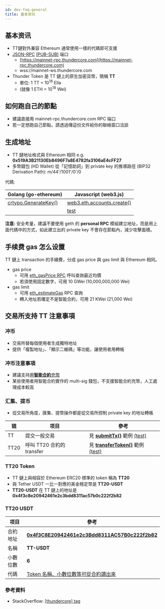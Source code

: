 ```yaml
---
id: dev-faq-general
title: 基本资讯
---
```


## 基本资讯

* TT鏈對外兼容 Ethereum 通常使用一樣的代碼即可支援
* [JSON-RPC](https://eth.wiki/json-rpc/API) [(PUB-SUB)](https://github.com/ethereum/go-ethereum/wiki/RPC-PUB-SUB) 端口
  * [https://mainnet-rpc.thundercore.com](https://mainnet-rpc.thundercore.com)
  * wss://mainnet-ws.thundercore.com
* Thunder Token 是 TT 鏈上的原生加密貨幣，簡稱 **TT**
  * 單位: 1 TT  = 10<sup>18</sup> Ella
  * (就像 1 ETH = 10<sup>18</sup> Wei)


## 如何跑自己的節點
* 建議直接用 mainnet-rpc.thundercore.com RPC 端口
* 若一定想跑自己節點，請透過傳這份文件給你的聯絡窗口洽談


## 生成地址
* TT 鏈地址格式與 Ethereum 相同 e.g. **0x519A3B21130Eb8496F7a8E4782fa3106aE4cFF27**
* 多幣錢包 (HD Wallet) 從「記憶助詞」到 private key 的推導路徑 (BIP32 Derivation Path): m/44'/1001'/0'/0

代碼:

|Golang (go-ethereum) |Javascript (web3.js)
|--------------------------------------------------------------------------------------------------|----------------------------------------------------------------------------------------------------------------------------------------------------------------------------------------------------
|[crtypo.GenerateKey()](https://github.com/ethereum/go-ethereum/blob/v1.9.12/crypto/crypto.go#L193)| [web3.eth.accounts.create()](https://github.com/thundercore/field-support/blob/private-key-to-address/src/key.js#L9)
|                                                                                                  |[test](https://github.com/thundercore/field-support/blob/private-key-to-address/test/testPrivateKeyToAddress.js#L12)

**注意:** 安全考量，建議不要使用 geth 的 **personal RPC** 模組建立地址，而是用上面代碼中的方式，如此建立出的 private key 不會存在節點內，減少攻擊面積。


## 手续费 gas 怎么设置
TT 鏈上 transaction 的手續費，分成 gas price 與 gas limit 與 Ethereum 相同。
* gas price
  * 可用 [eth_gasPrice RPC](https://eth.wiki/json-rpc/API) 呼叫查詢最近均價
  * 若須使用固定數字，可用 10 GWei (10,000,000,000 Wei) 
* gas limit
  * 可用 [eth_estimateGas](https://eth.wiki/json-rpc/API) RPC 查詢
  * 轉入地址若確定不是智能合約，可用 21 KWei (21,000 Wei)

## 交易所支持 TT 注意事項

### 冲币
* 交易所替每個使用者生成獨特地址
* 提供「複製地址」、「顯示二維碼」等功能，讓使用者用轉帳

### 冲币注意事項
* 建議支持<ins>用**智能合約**充幣</ins>
* 某些使用者用智能合約實作的 multi-sig 錢包，不支援智能合約充幣，人工處理成本較高

### 汇集、提币
* 從交易所角度，匯集、提幣操作都是從交易所控制 private key 的地址轉帳

|链   |项目                    | 參考
|-----|-----------------------|--------------------------------------------------------
|TT  |提交一般交易              |見 **[submitTx()](https://github.com/thundercore/field-support/blob/transfer/src/transfer.js#L29)** 範例 [(test)](https://github.com/thundercore/field-support/blob/transfer/test/testTransfer.js#L11)     |
|TT20|呼叫 TT20 合約的 transfer |見 **[transferToken()](https://github.com/thundercore/field-support/blob/transfer/src/transfer.js#L54)** 範例 [(test)](https://github.com/thundercore/field-support/blob/transfer/test/testTransfer.js#L13)|

### TT20 Token
* TT 鏈上與相容於 Ethereum ERC20 標準的 token 稱為 **TT20**
* 與 Tether USDT 一比一對應的美金穩定幣是 **TT20-USDT**
* **TT20-USDT** 在 TT 鏈上的地址是 **0x4f3c8e20942461e2c3bdd8311ac57b0c222f2b82**

### TT20 USDT
项目             | 參考
-----------------|----------------------------------------------------------------------------
| 合約地址  | **[0x4f3C8E20942461e2c3Bdd8311AC57B0c222f2b82](https://viewblock.io/thundercore/address/0x4f3c8e20942461e2c3bdd8311ac57b0c222f2b82?tab=code)**
| 名稱     | **TT-USDT**
| 小數位數  | **6**
| 代碼      | [Token 名稱、小數位數等可從合約讀出來](https://github.com/thundercore/field-support/blob/tt20-usdt/src/tt20-usdt.js)
         
### 參考資料
* StackOverflow: [[thundercore] tag](https://stackoverflow.com/questions/tagged/thundercore)
